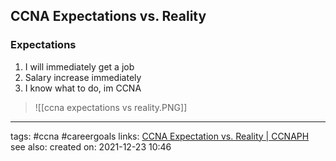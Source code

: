 ## CCNA Expectations vs. Reality

### Expectations
1. I will immediately get a job
2. Salary increase immediately
3. I know what to do, im CCNA

>![[ccna expectations vs reality.PNG]]


---
tags: #ccna #careergoals 
links: [CCNA Expectation vs. Reality | CCNAPH](https://ccnaphilippines.teachable.com/courses/891896/lectures/16409668)
see also:
created on: 2021-12-23 10:46